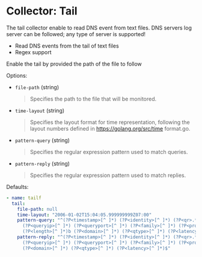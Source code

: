 # Collector: Tail

The tail collector enable to read DNS event from text files.
DNS servers log server can be followed; any type of server is supported!

* Read DNS events from the tail of text files
* Regex support

Enable the tail by provided the path of the file to follow

Options:

* `file-path` (string)
  > Specifies the path to the file that will be monitored.

* `time-layout` (string)
  > Specifies the layout format for time representation, following the layout numbers defined in https://golang.org/src/time format.go.

* `pattern-query` (string)
  > Specifies the regular expression pattern used to match queries.

* `pattern-reply` (string)
  > Specifies the regular expression pattern used to match replies.

Defaults:

```yaml
- name: tailf
  tail:
    file-path: null
    time-layout: "2006-01-02T15:04:05.999999999Z07:00"
    pattern-query: "^(?P<timestamp>[^ ]*) (?P<identity>[^ ]*) (?P<qr>.*_QUERY) (?P<rcode>[^ ]*)
      (?P<queryip>[^ ]*) (?P<queryport>[^ ]*) (?P<family>[^ ]*) (?P<protocol>[^ ]*)
      (?P<length>[^ ]*)b (?P<domain>[^ ]*) (?P<qtype>[^ ]*) (?P<latency>[^ ]*)$"
    pattern-reply: "^(?P<timestamp>[^ ]*) (?P<identity>[^ ]*) (?P<qr>.*_RESPONSE) (?P<rcode>[^ ]*)
      (?P<queryip>[^ ]*) (?P<queryport>[^ ]*) (?P<family>[^ ]*) (?P<protocol>[^ ]*) (?P<length>[^ ]*)b
      (?P<domain>[^ ]*) (?P<qtype>[^ ]*) (?P<latency>[^ ]*)$"
```
